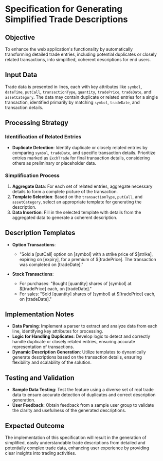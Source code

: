 
# Specification for Generating Simplified Trade Descriptions

## Objective

To enhance the web application's functionality by automatically transforming detailed trade entries, including potential duplicates or closely related transactions, into simplified, coherent descriptions for end users.

## Input Data

Trade data is presented in lines, each with key attributes like `symbol`, `dateTime`, `putCall`, `transactionType`, `quantity`, `tradePrice`, `tradeDate`, and `assetCategory`. The data may contain duplicate or related entries for a single transaction, identified primarily by matching `symbol`, `tradeDate`, and transaction details.

## Processing Strategy

### Identification of Related Entries

- **Duplicate Detection**: Identify duplicate or closely related entries by comparing `symbol`, `tradeDate`, and specific transaction details. Prioritize entries marked as `ExchTrade` for final transaction details, considering others as preliminary or placeholder data.

### Simplification Process

1. **Aggregate Data**: For each set of related entries, aggregate necessary details to form a complete picture of the transaction.
2. **Template Selection**: Based on the `transactionType`, `putCall`, and `assetCategory`, select an appropriate template for generating the description.
3. **Data Insertion**: Fill in the selected template with details from the aggregated data to generate a coherent description.

## Description Templates

- **Option Transactions**:
  - "Sold a [putCall] option on [symbol] with a strike price of $[strike], expiring on [expiry], for a premium of $[tradePrice]. The transaction was completed on [tradeDate]."

- **Stock Transactions**:
  - For purchases: "Bought [quantity] shares of [symbol] at $[tradePrice] each, on [tradeDate]."
  - For sales: "Sold [quantity] shares of [symbol] at $[tradePrice] each, on [tradeDate]."

## Implementation Notes

- **Data Parsing**: Implement a parser to extract and analyze data from each line, identifying key attributes for processing.
- **Logic for Handling Duplicates**: Develop logic to detect and correctly handle duplicate or closely related entries, ensuring accurate representation of transactions.
- **Dynamic Description Generation**: Utilize templates to dynamically generate descriptions based on the transaction details, ensuring flexibility and scalability of the solution.

## Testing and Validation

- **Sample Data Testing**: Test the feature using a diverse set of real trade data to ensure accurate detection of duplicates and correct description generation.
- **User Feedback**: Obtain feedback from a sample user group to validate the clarity and usefulness of the generated descriptions.

## Expected Outcome

The implementation of this specification will result in the generation of simplified, easily understandable trade descriptions from detailed and potentially complex trade data, enhancing user experience by providing clear insights into trading activities.

